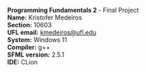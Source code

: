 <b>Programming Fundamentals 2</b> - Final Project<br>
<b>Name:</b> Kristofer Medeiros<br>
<b>Section:</b> 10603<br>
<b>UFL email:</b> kmedeiros@ufl.edu<br>
<b>System:</b> Windows 11<br>
<b>Compiler:</b> g++<br>
<b>SFML version:</b> 2.5.1<br>
<b>IDE:</b> CLion